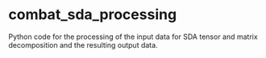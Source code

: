 # combat_sda_processing
Python code for the processing of the input data for SDA tensor and matrix decomposition and the resulting output data.
